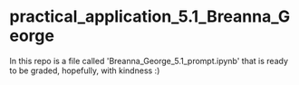 # practical_application_5.1_Breanna_George

In this repo is a file called 'Breanna_George_5.1_prompt.ipynb' that is ready to be graded, hopefully, with kindness :) 
